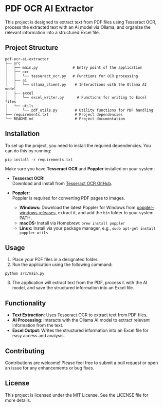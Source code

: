 # PDF OCR AI Extractor

This project is designed to extract text from PDF files using Tesseract OCR, process the extracted text with an AI model via Ollama, and organize the relevant information into a structured Excel file.

## Project Structure

```
pdf-ocr-ai-extractor
├── src
│   ├── main.py                # Entry point of the application
│   ├── ocr
│   │   └── tesseract_ocr.py   # Functions for OCR processing
│   ├── ai
│   │   └── ollama_client.py    # Interactions with the Ollama AI model
│   ├── excel
│   │   └── excel_writer.py      # Functions for writing to Excel files
│   └── utils
│       └── pdf_utils.py        # Utility functions for PDF handling
├── requirements.txt            # Project dependencies
└── README.md                   # Project documentation
```

## Installation

To set up the project, you need to install the required dependencies. You can do this by running:

```
pip install -r requirements.txt
```

Make sure you have **Tesseract OCR** and **Poppler** installed on your system:

- **Tesseract OCR:**  
  Download and install from [Tesseract OCR GitHub](https://github.com/tesseract-ocr/tesseract).

- **Poppler:**  
  Poppler is required for converting PDF pages to images.  
  - **Windows:** Download the latest Poppler for Windows from [poppler-windows releases](https://github.com/oschwartz10612/poppler-windows/releases/), extract it, and add the `bin` folder to your system PATH.
  - **macOS:** Install via Homebrew: `brew install poppler`
  - **Linux:** Install via your package manager, e.g., `sudo apt-get install poppler-utils`

## Usage

1. Place your PDF files in a designated folder.
2. Run the application using the following command:

```
python src/main.py
```

3. The application will extract text from the PDF, process it with the AI model, and save the structured information into an Excel file.

## Functionality

- **Text Extraction**: Uses Tesseract OCR to extract text from PDF files.
- **AI Processing**: Interacts with the Ollama AI model to extract relevant information from the text.
- **Excel Output**: Writes the structured information into an Excel file for easy access and analysis.

## Contributing

Contributions are welcome! Please feel free to submit a pull request or open an issue for any enhancements or bug fixes.

## License

This project is licensed under the MIT License. See the LICENSE file for more details.